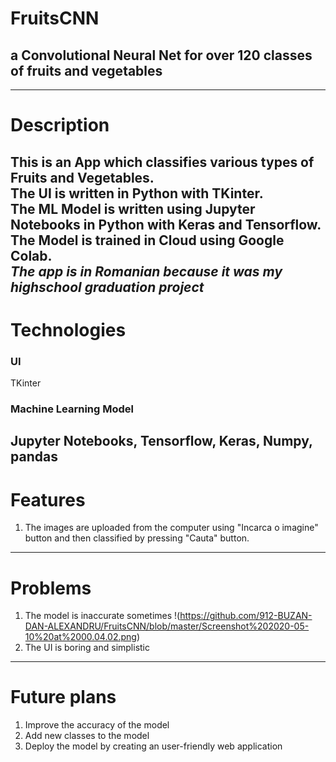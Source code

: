 # FruitsCNN
## a Convolutional Neural Net for over 120 classes of fruits and vegetables 

---

# Description

This is an App which classifies various types of Fruits and Vegetables. <br>
The UI is written in Python with TKinter. <br>
The ML Model is written using Jupyter Notebooks in Python with Keras and Tensorflow. <br>
The Model is trained in Cloud using Google Colab. <br>
***The app is in Romanian because it was my highschool graduation project***
---
# Technologies
### UI
TKinter
### Machine Learning Model
Jupyter Notebooks, Tensorflow, Keras, Numpy, pandas
---
# Features
1. The images are uploaded from the computer using "Incarca o imagine" button and then classified by pressing "Cauta" button.

---
# Problems
1. The model is inaccurate sometimes !(https://github.com/912-BUZAN-DAN-ALEXANDRU/FruitsCNN/blob/master/Screenshot%202020-05-10%20at%2000.04.02.png)<br>
2. The UI is boring and simplistic <br>

---
# Future plans
1. Improve the accuracy of the model
2. Add new classes to the model
2. Deploy the model by creating an user-friendly web application
